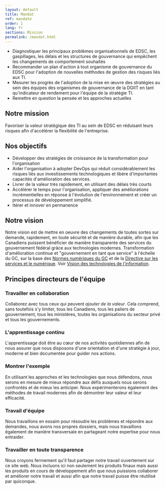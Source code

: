```yaml
---
layout: default
title: Mandat
ref: mandate
order: 1
lang: fr
sections: Mission
permalink: /mandat.html
---
```


- Diagnostiquer les principaux problèmes organisationnels de EDSC, les gaspillages, les délais et les structures de gouvernance qui empêchent les changements de comportement souhaités
- Recommander un plan d'action à tout organisme de gouvernance du EDSC pour l'adoption de nouvelles méthodes de gestion des risques liés aux TI.
- Mesurer les progrès de l'adoption de la mise en œuvre des stratégies au sein des équipes des organismes de gouvernance de la DGIIT en tant qu'indicateur de rendement pour l'équipe de la stratégie TI.
- Remettre en question la pensée et les approches actuelles

<!-- <img src="assets/images/our-mission.png" alt="team mission"> -->

## Notre mission

Favoriser la valeur stratégique des TI au sein de EDSC en réduisant leurs risques afin d'accélérer la flexibilité de l'entreprise.

<!-- <img src="assets/images/our-goals.png" alt="team goals"> -->

## Nos objectifs

- Développer des stratégies de croissance de la transformation pour l'organisation
- Aider l'organisation à adopter DevOps qui réduit considérablement les risques liés aux investissements technologiques et libère d'importantes capacités d'amélioration des services.
- Livrer de la valeur très rapidement, en utilisant des délais très courts
- Accélérer le temps pour l'organisation, appliquer des améliorations incrémentielles en réponse à l'évolution de l'environnement et créer un processus de développement simplifié.
- Itérer et innover en permanence

<!-- <img src="assets/images/our-vision.png" alt="team vision"> -->

## Notre vision

Notre vision est de mettre en oeuvre des changements de toutes sortes sur demande, rapidement, en toute sécurité et de manière durable, afin que les Canadiens puissent bénéficier de manière transparente des services du gouvernement fédéral grâce aux technologies modernes.
Transformation d'amélioration continue et "gouvernement en tant que service" à l'échelle du GC, sur la base des [Normes numériques du GC](https://www.canada.ca/fr/gouvernement/systeme/gouvernement-numerique/normes-numeriques-gouvernement-canada.html) et de la [Directive sur les services et le numérique](https://www.tbs-sct.gc.ca/pol/doc-fra.aspx?id=32601).
Voir [Vision des technologies de l'information](vision-moyen-long-terme.html).

## Principes directeurs de l'équipe

### Travailler en collaboration

Collaborez avec tous ceux qui peuvent _ajouter de la valeur_.
Cela comprend, sans toutefois s'y limiter, tous les Canadiens, tous les paliers de gouvernement, tous les ministères, toutes les organisations du secteur privé et tous les gouvernements.

### L'apprentissage continu

L'apprentissage doit être au cœur de nos activités quotidiennes afin de nous assurer que nous disposons d'une orientation et d'une stratégie à jour, moderne et bien documentée pour guider nos actions.

### Montrer l'exemple

En utilisant les approches et les technologies que nous défendons, nous serons en mesure de mieux répondre aux défis auxquels nous serons confrontés et de mieux les anticiper.
Nous expérimenterons également des méthodes de travail modernes afin de démontrer leur valeur et leur efficacité.

### Travail d'équipe

Nous travaillons en essaim pour résoudre les problèmes et répondre aux demandes, nous avons nos propres dossiers, mais nous travaillons également de manière transversale en partageant notre expertise pour nous entraider.

### Travailler en toute transparence

Nous croyons fermement qu'il faut partager notre travail ouvertement sur ce site web.
Nous incluons ici non seulement les produits finaux mais aussi les produits en cours de développement afin que nous puissions collaborer et améliorer notre travail et aussi afin que notre travail puisse être réutilisé par quiconque.